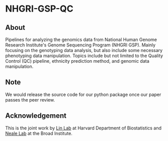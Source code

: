 # NHGRI-GSP-QC
## About
Pipelines for analyzing the genomics data from National Human Genome Research Institute's Genome Sequencing Program (NHGRI GSP). Mainly focusing on the genotyping data analysis, but also include some necessary phenotyping data manipulation. Topics include but not limited to the Quality Control (QC) pipeline, ethnicity prediction method, and genomic data manipulation.

## Note
We would release the source code for our python package once our paper passes the peer review.

## Acknowledgement
This is the joint work by [Lin Lab](https://content.sph.harvard.edu/xlin/) at Harvard Department of Biostatistics and [Neale Lab](http://www.nealelab.is/) at the Broad Institute. 
